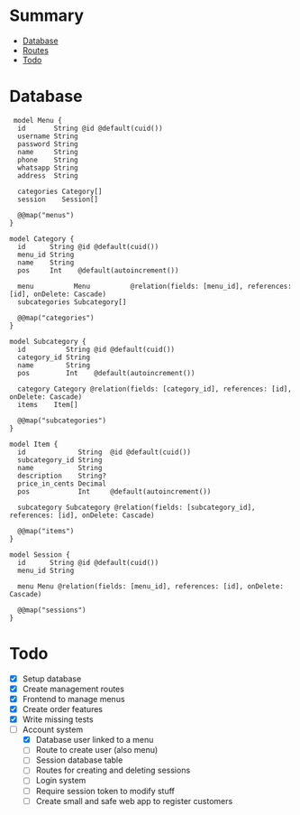 # Summary
- [Database](#database)
- [Routes](#routes)
- [Todo](#todo)

# Database
```prisma
 model Menu {
  id       String @id @default(cuid())
  username String
  password String
  name     String
  phone    String
  whatsapp String
  address  String

  categories Category[]
  session    Session[]

  @@map("menus")
}

model Category {
  id      String @id @default(cuid())
  menu_id String
  name    String
  pos     Int    @default(autoincrement())

  menu          Menu          @relation(fields: [menu_id], references: [id], onDelete: Cascade)
  subcategories Subcategory[]

  @@map("categories")
}

model Subcategory {
  id          String @id @default(cuid())
  category_id String
  name        String
  pos         Int    @default(autoincrement())

  category Category @relation(fields: [category_id], references: [id], onDelete: Cascade)
  items    Item[]

  @@map("subcategories")
}

model Item {
  id             String  @id @default(cuid())
  subcategory_id String
  name           String
  description    String?
  price_in_cents Decimal
  pos            Int     @default(autoincrement())

  subcategory Subcategory @relation(fields: [subcategory_id], references: [id], onDelete: Cascade)

  @@map("items")
}

model Session {
  id      String @id @default(cuid())
  menu_id String

  menu Menu @relation(fields: [menu_id], references: [id], onDelete: Cascade)

  @@map("sessions")
}
```

# Todo
- [x] Setup database
- [x] Create management routes
- [x] Frontend to manage menus
- [x] Create order features
- [x] Write missing tests
- [ ] Account system
    - [x] Database user linked to a menu
    - [ ] Route to create user (also menu)
    - [ ] Session database table
    - [ ] Routes for creating and deleting sessions
    - [ ] Login system
    - [ ] Require session token to modify stuff
    - [ ] Create small and safe web app to register customers

